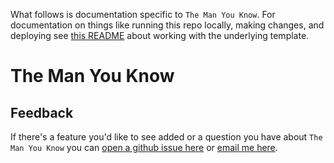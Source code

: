 What follows is documentation specific to `The Man You Know`. For documentation on things like running this repo locally, making changes, and deploying see [this README](https://github.com/tchryssos/parcel-template/blob/main/README.md) about working with the underlying template.

# The Man You Know

## Feedback

If there's a feature you'd like to see added or a question you have about `The Man You Know` you can [open a github issue here](https://github.com/tchryssos/stream-cc/issues) or [email me here](mailto:troychryssos@gmail.com?subject="Stream%20CC").
